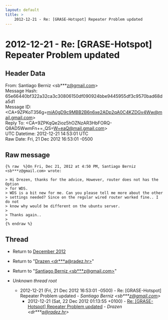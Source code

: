 ```yaml
---
layout: default
title: >
    2012-12-21 - Re: [GRASE-Hotspot] Repeater Problem updated
---
```


# 2012-12-21 - Re: [GRASE-Hotspot] Repeater Problem updated

## Header Data

From: Santiago Berniz \<sb***z@gmail.com\><br>
Message Hash: 65e66440bf322a32ca3c30806150df090924bbe9445955df3c9570bad68da5d1<br>
Message ID: \<CA+9ZPKoT356g=miA0gD9c9MBB2B6n6xe2ADp2qA0C4KZDGv4Ww@mail.gmail.com\><br>
Reply To: \<CA+9ZPKqQe2ioz5hOZNzAR3HbFORQ-Q8AD5WwmFn+=_QS=W+eaQ@mail.gmail.com\><br>
UTC Datetime: 2012-12-21 14:53:01 UTC<br>
Raw Date: Fri, 21 Dec 2012 16:53:01 -0500<br>

## Raw message

```
{% raw  %}On Fri, Dec 21, 2012 at 4:50 PM, Santiago Berniz <sb***z@gmail.com> wrote:

> Hi Drezen, thanks for the advice, However, router does not has the Option
> for WDS.
> WDS is a bit new for me. Can you please tell me more about the other
> settings needed? Since on the regular wired router worked fine.. I do not
> know why would be different on the ubuntu server.
>
> Thanks again..
>
{% endraw %}
```

## Thread

+ Return to [December 2012](/archive/2012/12)

+ Return to "[Drazen <dr***a<span>@</span>radez.hr>](/authors/dr___a_at_radez_hr)"
+ Return to "[Santiago Berniz <sb***z<span>@</span>gmail.com>](/authors/sb___z_at_gmail_com)"

+ _Unknown thread root_
  + 2012-12-21 (Fri, 21 Dec 2012 16:53:01 -0500) - Re: [GRASE-Hotspot] Repeater Problem updated - _Santiago Berniz \<sb***z@gmail.com\>_
    + 2012-12-21 (Sat, 22 Dec 2012 01:13:55 +0100) - [Re: [GRASE-Hotspot] Repeater Problem updated](/archive/2012/12/4caa04b757b790487207126b49e2a4599d5aa4afe02e2280ff6bbb0f4405a654) - _Drazen \<dr***a@radez.hr\>_

